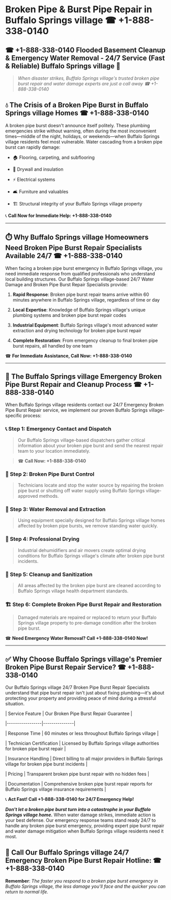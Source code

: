 # Broken Pipe & Burst Pipe Repair in Buffalo Springs village ☎ +1-888-338-0140  
## ☎ +1-888-338-0140 Flooded Basement Cleanup & Emergency Water Removal - 24/7 Service (Fast & Reliable) Buffalo Springs village 🚨  

> *When disaster strikes, Buffalo Springs village's trusted broken pipe burst repair and water damage experts are just a call away ☎ +1-888-338-0140*  

## 💧 The Crisis of a Broken Pipe Burst in Buffalo Springs village Homes ☎ +1-888-338-0140  

A broken pipe burst doesn't announce itself politely. These plumbing emergencies strike without warning, often during the most inconvenient times—middle of the night, holidays, or weekends—when Buffalo Springs village residents feel most vulnerable. Water cascading from a broken pipe burst can rapidly damage:  

* 🏠 Flooring, carpeting, and subflooring  
* 🧱 Drywall and insulation  
* ⚡ Electrical systems  
* 🛋️ Furniture and valuables  
* 🏗️ Structural integrity of your Buffalo Springs village property  

📞 **Call Now for Immediate Help: +1-888-338-0140**  

---  

## ⏱️ Why Buffalo Springs village Homeowners Need Broken Pipe Burst Repair Specialists Available 24/7 ☎ +1-888-338-0140  

When facing a broken pipe burst emergency in Buffalo Springs village, you need immediate response from qualified professionals who understand local building structures. Our Buffalo Springs village-based 24/7 Water Damage and Broken Pipe Burst Repair Specialists provide:  

1. **Rapid Response**: Broken pipe burst repair teams arrive within 60 minutes anywhere in Buffalo Springs village, regardless of time or day  
2. **Local Expertise**: Knowledge of Buffalo Springs village's unique plumbing systems and broken pipe burst repair codes  
3. **Industrial Equipment**: Buffalo Springs village's most advanced water extraction and drying technology for broken pipe burst repair  
4. **Complete Restoration**: From emergency cleanup to final broken pipe burst repairs, all handled by one team  

☎ **For Immediate Assistance, Call Now: +1-888-338-0140**  

---  

## 🔧 The Buffalo Springs village Emergency Broken Pipe Burst Repair and Cleanup Process ☎ +1-888-338-0140  

When Buffalo Springs village residents contact our 24/7 Emergency Broken Pipe Burst Repair service, we implement our proven Buffalo Springs village-specific process:  

### 📞 Step 1: Emergency Contact and Dispatch  
> Our Buffalo Springs village-based dispatchers gather critical information about your broken pipe burst and send the nearest repair team to your location immediately.  
> ☎ **Call Now: +1-888-338-0140**  

### 🚿 Step 2: Broken Pipe Burst Control  
> Technicians locate and stop the water source by repairing the broken pipe burst or shutting off water supply using Buffalo Springs village-approved methods.  

### 🌊 Step 3: Water Removal and Extraction  
> Using equipment specially designed for Buffalo Springs village homes affected by broken pipe bursts, we remove standing water quickly.  

### 💨 Step 4: Professional Drying  
> Industrial dehumidifiers and air movers create optimal drying conditions for Buffalo Springs village's climate after broken pipe burst incidents.  

### 🧼 Step 5: Cleanup and Sanitization  
> All areas affected by the broken pipe burst are cleaned according to Buffalo Springs village health department standards.  

### 🏗️ Step 6: Complete Broken Pipe Burst Repair and Restoration  
> Damaged materials are repaired or replaced to return your Buffalo Springs village property to pre-damage condition after the broken pipe burst.  

☎ **Need Emergency Water Removal? Call +1-888-338-0140 Now!**  

---  

## ✅ Why Choose Buffalo Springs village's Premier Broken Pipe Burst Repair Service? ☎ +1-888-338-0140  

Our Buffalo Springs village 24/7 Broken Pipe Burst Repair Specialists understand that pipe burst repair isn't just about fixing plumbing—it's about protecting your property and providing peace of mind during a stressful situation.  

| Service Feature | Our Broken Pipe Burst Repair Guarantee |  
|-----------------|---------------|  
| Response Time | 60 minutes or less throughout Buffalo Springs village |  
| Technician Certification | Licensed by Buffalo Springs village authorities for broken pipe burst repair |  
| Insurance Handling | Direct billing to all major providers in Buffalo Springs village for broken pipe burst incidents |  
| Pricing | Transparent broken pipe burst repair with no hidden fees |  
| Documentation | Comprehensive broken pipe burst repair reports for Buffalo Springs village insurance requirements |  

📞 **Act Fast! Call +1-888-338-0140 for 24/7 Emergency Help!**  

***Don't let a broken pipe burst turn into a catastrophe in your Buffalo Springs village home.*** When water damage strikes, immediate action is your best defense. Our emergency response teams stand ready 24/7 to handle any broken pipe burst emergency, providing expert pipe burst repair and water damage mitigation when Buffalo Springs village residents need it most.  

## 📱 Call Our Buffalo Springs village 24/7 Emergency Broken Pipe Burst Repair Hotline: ☎ +1-888-338-0140  

**Remember**: *The faster you respond to a broken pipe burst emergency in Buffalo Springs village, the less damage you'll face and the quicker you can return to normal life.*